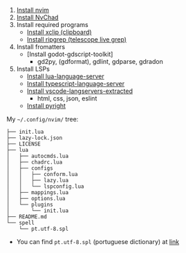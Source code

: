 1. [Install nvim](https://github.com/neovim/neovim/blob/master/INSTALL.md#linux)
2. [Install NvChad](https://nvchad.com/docs/quickstart/install)
3. Install required programs
    - [Install xclip (clipboard)](https://github.com/astrand/xclip) 
    - [Install ripgrep (telescope live grep)](https://github.com/BurntSushi/ripgrep)
4. Install fromatters
    - [Install godot-gdscript-toolkit]
        - gd2py, (gdformat), gdlint, gdparse, gdradon
5. Install LSPs
    - [Install lua-language-server](https://github.com/LuaLS/lua-language-server)
    - [Install 
typescript-language-server
](https://github.com/typescript-language-server/typescript-language-server)
    - [Install 
vscode-langservers-extracted
](https://github.com/hrsh7th/vscode-langservers-extracted)
        - html, css, json, eslint
    - [Install pyright](https://github.com/microsoft/pyright)


My `~/.config/nvim/` tree:
```plain
├── init.lua
├── lazy-lock.json
├── LICENSE
├── lua
│   ├── autocmds.lua
│   ├── chadrc.lua
│   ├── configs
│   │   ├── conform.lua
│   │   ├── lazy.lua
│   │   └── lspconfig.lua
│   ├── mappings.lua
│   ├── options.lua
│   └── plugins
│       └── init.lua
├── README.md
└── spell
    └── pt.utf-8.spl
```

- You can find `pt.utf-8.spl` (portuguese dictionary) at [link](https://github.com/vim/vim/files/657554/pt.utf-8.spl.zip)
